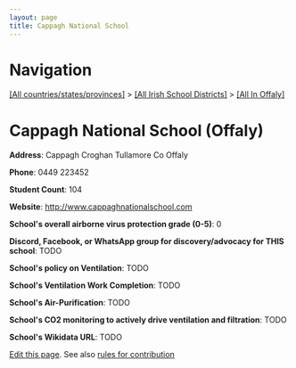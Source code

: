 ```yaml
---
layout: page
title: Cappagh National School
---
```

# Navigation

[[All countries/states/provinces]](../../..) > [[All Irish School Districts]](../..) > [[All In Offaly]](..)

# Cappagh National School (Offaly)

**Address**: Cappagh Croghan Tullamore Co Offaly

**Phone**: 0449 223452

**Student Count**: 104

**Website**: <http://www.cappaghnationalschool.com>

**School's overall airborne virus protection grade (0-5)**: 0

**Discord, Facebook, or WhatsApp group for discovery/advocacy for THIS school**: TODO

**School's policy on Ventilation**: TODO

**School's Ventilation Work Completion**: TODO

**School's Air-Purification**: TODO

**School's CO2 monitoring to actively drive ventilation and filtration**: TODO

**School's Wikidata URL**: TODO


[Edit this page](https://github.com/ventilate-schools/Ireland/edit/main/./Offaly/Cappagh_National_School.md). See also [rules for contribution](../../../contribution-rules/)